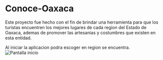 # Conoce-Oaxaca
Este proyecto fue hecho con el fin de brindar una herramienta para que los turistas encuentren los mejores lugares de cada region del Estado de Oaxaca, ademas de promover las artesanias y costumbres que existen en esta entidad.

Al iniciar la aplicacion podra escoger en region se encuentra.
![Pantalla inicio](img1.jpg=250x)
